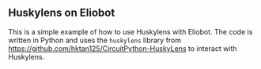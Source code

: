 ## Huskylens on Eliobot

This is a simple example of how to use Huskylens with Eliobot. The code is written in Python and uses the `huskylens` library from https://github.com/hktan125/CircuitPython-HuskyLens to interact with Huskylens.

